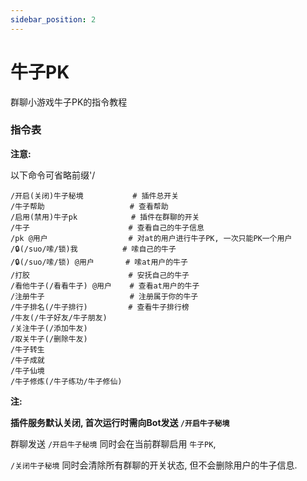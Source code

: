 ```yaml
---
sidebar_position: 2
---
```


# 牛子PK

群聊小游戏牛子PK的指令教程

### 指令表

**注意:**

以下命令可省略前缀'/

```
/开启(关闭)牛子秘境           # 插件总开关
/牛子帮助                   # 查看帮助
/启用(禁用)牛子pk            # 插件在群聊的开关
/牛子                      # 查看自己的牛子信息
/pk @用户                  # 对at的用户进行牛子PK, 一次只能PK一个用户
/🔒(/suo/嗦/锁)我          # 嗦自己的牛子
/🔒(/suo/嗦/锁) @用户       # 嗦at用户的牛子
/打胶                      # 安抚自己的牛子
/看他牛子(/看看牛子) @用户    # 查看at用户的牛子
/注册牛子                   # 注册属于你的牛子
/牛子排名(/牛子排行)         # 查看牛子排行榜
/牛友(/牛子好友/牛子朋友)
/关注牛子(/添加牛友)
/取关牛子(/删除牛友)
/牛子转生
/牛子成就
/牛子仙境
/牛子修炼(/牛子练功/牛子修仙)
```

**注:**

**插件服务默认关闭, 首次运行时需向Bot发送 `/开启牛子秘境`**

群聊发送 `/开启牛子秘境` 同时会在当前群聊启用 `牛子PK`,

`/关闭牛子秘境` 同时会清除所有群聊的开关状态, 但不会删除用户的牛子信息.